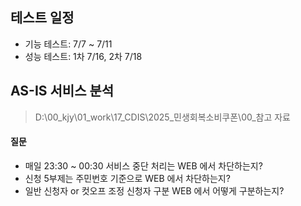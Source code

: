 
## 테스트 일정

- 기능 테스트: 7/7 ~ 7/11
- 성능 테스트: 1차 7/16, 2차 7/18

## AS-IS 서비스 분석

> D:\00_kjy\01_work\17_CDIS\2025_민생회복소비쿠폰\00_참고 자료

#### 질문

- 매일 23:30 ~ 00:30 서비스 중단 처리는 WEB 에서 차단하는지?
- 신청 5부제는 주민번호 기준으로 WEB 에서 차단하는지?
- 일반 신청자 or 컷오프 조정 신청자 구분 WEB 에서 어떻게 구분하는지? 